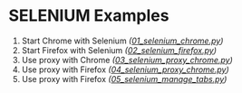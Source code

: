 # SELENIUM Examples

1. Start Chrome with Selenium *([01_selenium_chrome.py](01_selenium_chrome.py))*
2. Start Firefox with Selenium *([02_selenium_firefox.py](02_selenium_firefox.py))*
3. Use proxy with Chrome *([03_selenium_proxy_chrome.py](03_selenium_proxy_chrome.py))*
4. Use proxy with Firefox *([04_selenium_proxy_chrome.py](04_selenium_proxy_chrome.py))*
5. Use proxy with Firefox *([05_selenium_manage_tabs.py](05_selenium_manage_tabs.py))*
